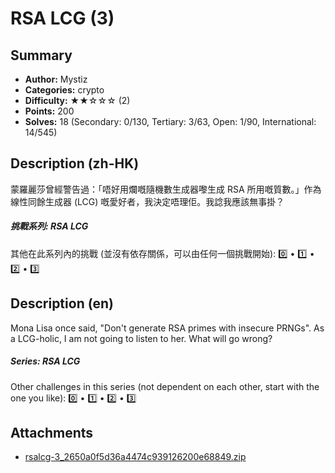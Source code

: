 RSA LCG (3)
===

## Summary

* **Author:** Mystiz
* **Categories:** crypto
* **Difficulty:** ★★☆☆☆ (2)
* **Points:** 200
* **Solves:** 18 (Secondary: 0/130, Tertiary: 3/63, Open: 1/90, International: 14/545)

## Description (zh-HK)

蒙羅麗莎​曾經警告過：「唔好用爛嘅隨機數生成器嚟生成 RSA 所用嘅質數。」作為線性同餘生成器 (LCG) 嘅愛好者，我決定唔理佢。我諗我應該無事掛？

##### 挑戰系列: RSA LCG

其他在此系列內的挑戰 (並沒有依存關係，可以由任何一個挑戰開始): [0️⃣](/challenges/222391861) • [1️⃣](/challenges/191436469) • [2️⃣](/challenges/667212561) • [3️⃣](/challenges/457848091)

## Description (en)

Mona Lisa once said, "Don't generate RSA primes with insecure PRNGs". As a LCG-holic, I am not going to listen to her. What will go wrong?

##### Series: RSA LCG

Other challenges in this series (not dependent on each other, start with the one you like): [0️⃣](/challenges/222391861) • [1️⃣](/challenges/191436469) • [2️⃣](/challenges/667212561) • [3️⃣](/challenges/457848091)

## Attachments

- [rsalcg-3_2650a0f5d36a4474c939126200e68849.zip](https://github.com/blackb6a/hkcert-ctf-2024-challenges/releases/download/v1.0.0/rsalcg-3_2650a0f5d36a4474c939126200e68849.zip)




